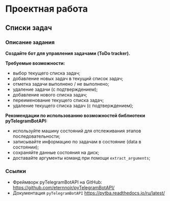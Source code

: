 # Проектная работа

## Списки задач

### Описание задания

**Создайте бот для управления задачами (ToDo tracker).**

**Требуемые возможности:**

- выбор текущего списка задач;
- добавление новых задач в текущий список задач;
- отметка задачи выполнено / не выполнено;
- удаление задачи (с подтверждением);
- добавление нового списка задач;
- переименование текущего списка задач;
- удаление текущего списка задач (с подтверждением);

**Рекомендации по использованию возможностей библиотеки pyTelegramBotAPI:**

- используйте машину состояний для отслеживания этапов последовательности;
- записывайте информацию по задачам в состояние (data в состоянии);
- сохраняйте данные состояния на диск;
- доставайте аргументы команд при помощи `extract_arguments`;

### Ссылки
- Фреймворк pyTelegramBotAPI на GitHub: https://github.com/eternnoir/pyTelegramBotAPI/
- Документация `pyTelegramBotAPI` https://pytba.readthedocs.io/ru/latest/
